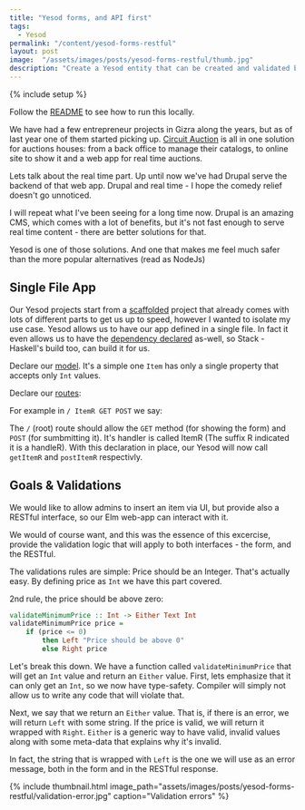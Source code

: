 ```yaml
---
title: "Yesod forms, and API first"
tags:
  - Yesod
permalink: "/content/yesod-forms-restful"
layout: post
image:  "/assets/images/posts/yesod-forms-restful/thumb.jpg"
description: "Create a Yesod entity that can be created and validated by forms and RESTful using the same validations handlers."
---
```


{% include setup %}

Follow the [README](https://github.com/Gizra/yesod-form-restful-example#installation) to see how to run this locally.

We have had a few entrepreneur projects in Gizra along the years, but as of last year one of them
started picking up. [Circuit Auction](http://www.circuitauction.com/) is all in one solution for auctions houses: from a back office to manage their catalogs, to online site to show it and a web app for real time
auctions.

Lets talk about the real time part. Up until now we've had Drupal serve the backend of that web app. Drupal and real time - I hope the comedy relief doesn't go unnoticed.

I will repeat what I've been seeing for a long time now. Drupal is an amazing CMS, which comes with a lot of benefits, but it's not fast enough to serve real time content - there are better solutions for that.

Yesod is one of those solutions. And one that makes me feel much safer than the more popular alternatives (read as NodeJs)

## Single File App

Our Yesod projects start from a [scaffolded](http://www.yesodweb.com/book/scaffolding-and-the-site-template) project that already comes with lots of different parts to get
us up to speed, however I wanted to isolate my use case. Yesod allows us to have our app defined in a single file. In fact it even allows us to have the [dependency declared](https://github.com/Gizra/yesod-form-restful-example/blob/8863f70bba4ece37c2aa50ceb0a8e207c6189ebb/Item.hs#L2-L8) as-well, so Stack - Haskell's build too, can build it for us.

Declare our [model](https://github.com/Gizra/yesod-form-restful-example/blob/8863f70bba4ece37c2aa50ceb0a8e207c6189ebb/Item.hs#L36-L40). It's a simple one `Item` has only a single property that accepts only `Int` values.

Declare our [routes](https://github.com/Gizra/yesod-form-restful-example/blob/8863f70bba4ece37c2aa50ceb0a8e207c6189ebb/Item.hs#L43-L47):

For example in `/ ItemR GET POST` we say:

The `/` (root) route should allow the `GET` method (for showing the form) and `POST` (for sumbmitting it). It's handler is called ItemR (The suffix R indicated it is a handleR). With this declaration in place, our Yesod will now call `getItemR` and `postItemR` respectivly.

## Goals & Validations

We would like to allow admins to insert an item via UI, but provide also a RESTful interface, so our Elm web-app can interact with it.

We would of course want, and this was the essence of this excercise, provide the validation logic that will apply to both interfaces - the form, and the RESTful.

The validations rules are simple:
Price should be an Integer. That's actually easy. By defining price as `Int` we have this part covered.

2nd rule, the price should be above zero:

```haskell
validateMinimumPrice :: Int -> Either Text Int
validateMinimumPrice price =
    if (price <= 0)
        then Left "Price should be above 0"
        else Right price
```

Let's break this down. We have a function called `validateMinimumPrice` that will get an `Int` value and return an `Either` value. First, lets emphasize that it can only get an `Int`, so we now have type-safety. Compiler will simply not allow us to write any code that will violate that.

Next, we say that we return an `Either` value. That is, if there is an error, we will return `Left` with some string. If the price is valid, we will return it wrapped with `Right`. `Either` is a generic way to have valid, invalid values along with some meta-data that explains why it's invalid.

In fact, the string that is wrapped with `Left` is the one we will use as an error message, both in the form and in the RESTful response.








<!-- more -->

{% include thumbnail.html image_path="assets/images/posts/yesod-forms-restful/validation-error.jpg" caption="Validation errors" %}

